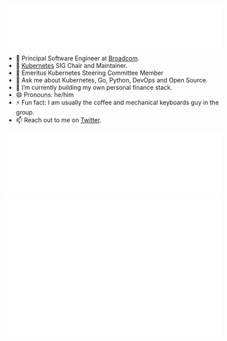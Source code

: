 <picture>
  <img src="metrics/header.svg" alt="Nabarun Pal">
</picture>

- 💼 Principal Software Engineer at [Broadcom][broadcom].
- 🔭 [Kubernetes][kubernetes] SIG Chair and Maintainer.
- 🚢 Emeritus Kubernetes Steering Committee Member
- 💬 Ask me about Kubernetes, Go, Python, DevOps and Open Source.
- 🌱 I’m currently building my own personal finance stack.
- 😄 Pronouns: he/him
- ⚡ Fun fact: I am usually the coffee and mechanical keyboards guy in the group.
- 📫 Reach out to me on [Twitter](https://twitter.com/theonlynabarun).

<picture>
  <img src="metrics/community.svg" alt="Nabarun Pal">
</picture>

<picture>
  <img src="metrics/calendar.svg" alt="Nabarun Pal">
</picture>

<!-- <picture>
  <img src="metrics/achievements.svg" alt="Nabarun Pal">
</picture> -->


[broadcom]: //broadcom.com
[kubernetes]: //kubernetes.io
[iitr]: //iitr.ac.in

<!--
# TODO
- Setup Page
- Current work Page
- Kubernetes Work page
-->
